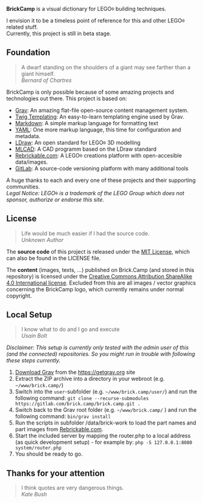 **BrickCamp** is a visual dictionary for LEGO`®` building techniques.

I envision it to be a timeless point of reference for this and other LEGO`®` related stuff.  
Currently, this project is still in beta stage.


## Foundation
> A dwarf standing on the shoulders of a giant may see farther than a giant himself. <br>
> _Bernard of Chartres_

BrickCamp is only possible because of some amazing projects and technologies out there. This project is based on:

- [Grav](https://getgrav.org/): An amazing flat-file open-source content management system.
- [Twig Templating](http://twig.sensiolabs.org/): An easy-to-learn templating engine used by Grav.
- [Markdown](https://en.wikipedia.org/wiki/Markdown): A simple markup language for formatting text
- [YAML](http://yaml.org/): One more markup language, this time for configuration and metadata.
- [LDraw](http://www.ldraw.org/): An open standard for LEGO`®` 3D modelling
- [MLCAD](http://mlcad.lm-software.com/): A CAD programm based on the LDraw standard
- [Rebrickable.com](https://rebrickable.com/): A LEGO`®` creations platform with open-accesible data/images.
- [GitLab](http://gitlab.com/): A source-code versioning platform with many additional tools

A huge thanks to each and every one of these projects and their supporting communities.  
_Legal Notice: LEGO`®` is a trademark of the LEGO Group which does not sponsor, authorize or endorse this site._

## License
> Life would be much easier if I had the source code. <br>
> _Unknown Author_

The **source code** of this project is released under the [MIT License](https://choosealicense.com/licenses/mit/), which can also be found in the LICENSE file.

The **content** (images, texts, ...) published on Brick.Camp (and stored in this repository) is licensed under the [Creative Commons Attribution ShareAlike 4.0 International license](https://choosealicense.com/licenses/cc-by-sa-4.0/). Excluded from this are all images / vector graphics concerning the BrickCamp logo, which currently remains under normal copyright.


## Local Setup
> I know what to do and I go and execute <br>
> _Usain Bolt_

_Disclaimer: This setup is currently only tested with the admin user of this (and the connected) repositories. So you might run in trouble with following these steps currently._

1. [Download Grav](http://getgrav.org/downloads) from the https://getgrav.org site
2. Extract the ZIP archive into a directory in your webroot (e.g. `~/www/brick.camp/`)
3. Switch into the `user`-subfolder (e.g. `~/www/brick.camp/user/`) and run the following command:
`git clone --recurse-submodules https://gitlab.com/brick.camp/brick.camp.git .`
4. Switch back to the Grav root folder (e.g. `~/www/brick.camp/` ) and run the following command:
`bin/grav install`
5. Run the scripts in subfolder /data/brick-work to load the part names and part images from [Rebrickable.com](https://rebrickable.com/downloads/).
6. Start the included server by mapping the router.php to a local address (as quick development setup) - for example by:
`php -S 127.0.0.1:8080 system/router.php`
7. You should be ready to go.

## Thanks for your attention
> I think quotes are very dangerous things. <br>
> _Kate Bush_